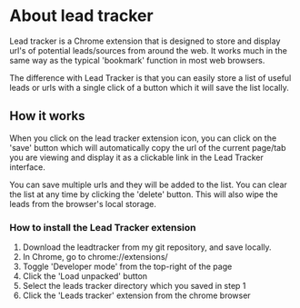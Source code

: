 # About lead tracker

Lead tracker is a Chrome extension that is designed to store and display url's of potential leads/sources from around the web. It works much in the same way as the typical 'bookmark' function in most web browsers.

The difference with Lead Tracker is that you can easily store a list of useful leads or urls with a single click of a button which it will save the list locally.

## How it works

When you click on the lead tracker extension icon, you can click on the 'save' button which will automatically copy the url of the current page/tab you are viewing and display it as a clickable link in the Lead Tracker interface.

You can save multiple urls and they will be added to the list. You can clear the list at any time by clicking the 'delete' button. This will also wipe the leads from the browser's local storage.

### How to install the Lead Tracker extension

1. Download the leadtracker from my git repository, and save locally.
2. In Chrome, go to chrome://extensions/
3. Toggle 'Developer mode' from the top-right of the page
4. Click the 'Load unpacked' button
5. Select the leads tracker directory which you saved in step 1
6. Click the 'Leads tracker' extension from the chrome browser

